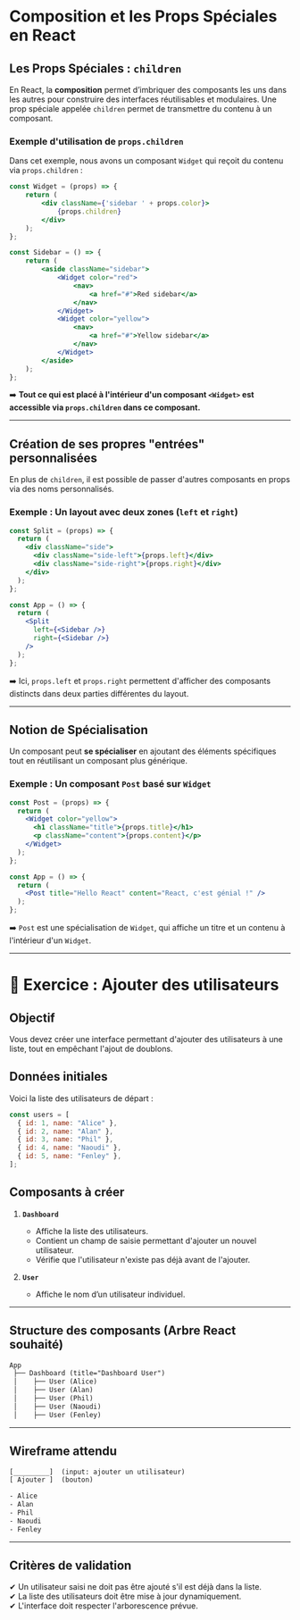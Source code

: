# **Composition et les Props Spéciales en React**  

## **Les Props Spéciales : `children`**  

En React, la **composition** permet d’imbriquer des composants les uns dans les autres pour construire des interfaces réutilisables et modulaires. Une prop spéciale appelée `children` permet de transmettre du contenu à un composant.  

### **Exemple d'utilisation de `props.children`**  

Dans cet exemple, nous avons un composant `Widget` qui reçoit du contenu via `props.children` :  

```jsx
const Widget = (props) => {
    return (
        <div className={'sidebar ' + props.color}>
            {props.children}  
        </div>
    );
};

const Sidebar = () => {
    return (
        <aside className="sidebar">
            <Widget color="red">
                <nav>
                    <a href="#">Red sidebar</a>
                </nav>
            </Widget>
            <Widget color="yellow">
                <nav>
                    <a href="#">Yellow sidebar</a>
                </nav>
            </Widget>
        </aside>
    );
};
```

➡️ **Tout ce qui est placé à l'intérieur d'un composant `<Widget>` est accessible via `props.children` dans ce composant.**  

---

## **Création de ses propres "entrées" personnalisées**  

En plus de `children`, il est possible de passer d'autres composants en props via des noms personnalisés.  

### **Exemple : Un layout avec deux zones (`left` et `right`)**  

```jsx
const Split = (props) => {
  return (
    <div className="side">
      <div className="side-left">{props.left}</div>
      <div className="side-right">{props.right}</div>
    </div>
  );
};

const App = () => {
  return (
    <Split
      left={<Sidebar />}
      right={<Sidebar />}
    />
  );
};
```

➡️ Ici, `props.left` et `props.right` permettent d'afficher des composants distincts dans deux parties différentes du layout.  

---

## **Notion de Spécialisation**  

Un composant peut **se spécialiser** en ajoutant des éléments spécifiques tout en réutilisant un composant plus générique.  

### **Exemple : Un composant `Post` basé sur `Widget`**  

```jsx
const Post = (props) => {
  return (
    <Widget color="yellow">
      <h1 className="title">{props.title}</h1>
      <p className="content">{props.content}</p>
    </Widget>
  );
};

const App = () => {
  return (
    <Post title="Hello React" content="React, c'est génial !" />
  );
};
```

➡️ `Post` est une spécialisation de `Widget`, qui affiche un titre et un contenu à l'intérieur d'un `Widget`.  

---

# **📝 Exercice : Ajouter des utilisateurs**  

## **Objectif**  

Vous devez créer une interface permettant d'ajouter des utilisateurs à une liste, tout en empêchant l'ajout de doublons.  

## **Données initiales**  

Voici la liste des utilisateurs de départ :  

```js
const users = [
  { id: 1, name: "Alice" },
  { id: 2, name: "Alan" },
  { id: 3, name: "Phil" },
  { id: 4, name: "Naoudi" },
  { id: 5, name: "Fenley" },
];
```

## **Composants à créer**  

1. **`Dashboard`**  
   - Affiche la liste des utilisateurs.  
   - Contient un champ de saisie permettant d'ajouter un nouvel utilisateur.  
   - Vérifie que l'utilisateur n'existe pas déjà avant de l'ajouter.  

2. **`User`**  
   - Affiche le nom d’un utilisateur individuel.  

---

## **Structure des composants (Arbre React souhaité)**  

```txt
App
 ├── Dashboard (title="Dashboard User")
 │    ├── User (Alice)
 │    ├── User (Alan)
 │    ├── User (Phil)
 │    ├── User (Naoudi)
 │    ├── User (Fenley)
```

---

## **Wireframe attendu**  

```txt
[_________]  (input: ajouter un utilisateur)
[ Ajouter ]  (bouton)

- Alice
- Alan
- Phil
- Naoudi
- Fenley
```

---

## **Critères de validation**  

✔ Un utilisateur saisi ne doit pas être ajouté s'il est déjà dans la liste.  
✔ La liste des utilisateurs doit être mise à jour dynamiquement.  
✔ L'interface doit respecter l'arborescence prévue.  
